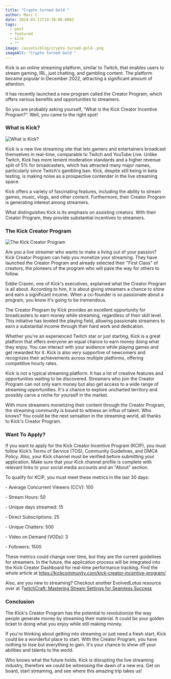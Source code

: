 ```yaml
---
title: "Crypto turned Gold "
author: Marc C.
date: 2024-03-11T19:30:00.000Z
tags:
  - post
  - featured
  - kick
  - ""
image: /assets/blog/crypto-turned-gold-.png
imageAlt: "Crypto turned Gold "
---
```

Kick is an online streaming platform, similar to Twitch, that enables users to stream gaming, IRL, just chatting, and gambling content. The platform became popular in December 2022, attracting a significant amount of attention.



It has recently launched a new program called the Creator Program, which offers various benefits and opportunities to streamers. 



So you are probably asking yourself, “What is the Kick Creator Incentive Program?”. Well, you came to the right spot! 



### What is Kick?

![What is Kick?](/assets/blog/whatiskick.png)

Kick is a new live streaming site that lets gamers and entertainers broadcast themselves in real-time, comparable to Twitch and YouTube Live. Unlike Twitch, Kick has more lenient moderation standards and a higher revenue split of 5% for broadcasters, which has attracted many major names, particularly since Twitch's gambling ban. Kick, despite still being in beta testing, is making noise as a prospective contender in the live streaming space.



Kick offers a variety of fascinating features, including the ability to stream games, music, vlogs, and other content. Furthermore, their Creator Program is generating interest among streamers.



What distinguishes Kick is its emphasis on assisting creators. With their Creator Program, they provide substantial incentives to streamers. 



### The Kick Creator Program

![The Kick Creator Program](/assets/blog/kick-creator-program.png)

Are you a live streamer who wants to make a living out of your passion? Kick Creator Program can help you monetize your streaming. They have launched the Creator Program and already selected their "First Class" of creators, the pioneers of the program who will pave the way for others to follow.



Eddie Craven, one of Kick's executives, explained what the Creator Program is all about. According to him, it is about giving streamers a chance to shine and earn a significant income. When a co-founder is so passionate about a program, you know it's going to be tremendous.



The Creator Program by Kick provides an excellent opportunity for broadcasters to earn money while streaming, regardless of their skill level. This initiative has leveled the playing field, allowing passionate streamers to earn a substantial income through their hard work and dedication.



Whether you're an experienced Twitch star or just starting, Kick is a great platform that offers everyone an equal chance to earn money doing what they enjoy. You can interact with your audience while playing games and get rewarded for it. Kick is also very supportive of newcomers and recognizes their achievements across multiple platforms, offering competitive hourly rates.



Kick is not a typical streaming platform. It has a lot of creative features and opportunities waiting to be discovered. Streamers who join the Creator Program can not only earn money but also get access to a wide range of streaming opportunities. It's a chance to explore uncharted territory and possibly carve a niche for yourself in the market.



With more streamers monetizing their content through the Creator Program, the streaming community is bound to witness an influx of talent. Who knows? You could be the next sensation in the streaming world, all thanks to Kick's Creator Program.





### Want To Apply?



If you want to apply for the Kick Creator Incentive Program (KCIP), you must follow Kick’s Terms of Service (TOS), Community Guidelines, and DMCA Policy. Also, your Kick channel must be verified before submitting your application. Make sure that your Kick channel profile is complete with relevant links to your social media accounts and an "About" section.



To qualify for KCIP, you must meet these metrics in the last 30 days:



\- Average Concurrent Viewers (CCV): 100

\- Stream Hours: 50

\- Unique days streamed: 15

\- Direct Subscriptions: 25

\- Unique Chatters: 500

\- Video on Demand (VODs): 3

\- Followers: 1500



These metrics could change over time, but they are the current guidelines for streamers. In the future, the application process will be integrated into the Kick Creator Dashboard for real-time performance tracking. Find the whole article at <https://kickcommunity.com/kick-creator-incentive-program/>[](https://kickcommunity.com/kick-creator-incentive-program/)[](https://kickcommunity.com/kick-creator-incentive-program/)



Also, are you new to streaming? Checkout another EvolvedLotus resource over at T[witchCraft: Mastering Stream Settings for Seamless Success](https://blog.evolvedlotus.com/blog/2023-12-04-twitchcraft-mastering-stream-settings-for-seamless-success/)



### Conclusion

The Kick's Creator Program has the potential to revolutionize the way people generate money by streaming their material. It could be your golden ticket to doing what you enjoy while still making money.



If you're thinking about getting into streaming or just need a fresh start, Kick could be a wonderful place to start. With the Creator Program, you have nothing to lose but everything to gain. It's your chance to show off your abilities and talents to the world.



Who knows what the future holds. Kick is disrupting the live streaming industry, therefore we could be witnessing the dawn of a new era. Get on board, start streaming, and see where this amazing trip takes us!

